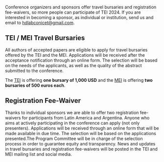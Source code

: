 Conference organizers and sponsors offer travel bursaries and registration fee-waivers, so more people can participate of TEI 2024. If you are interested in becoming a sponsor, as individual or institution, send us and email to [hdlabconicet@gmail.com](mailto:hdlabconicet@gmail.com). 


## TEI / MEI Travel Bursaries

All authors of accepted papers are eligible to apply for travel bursaries offered by the TEI and the MEI. Applications will be received after the acceptance notification through an online form. The selection will be based on the needs of the applicants, as well as the quality of the abstract submitted to the conference. 

The [TEI](https://tei-c.org/) is offering **one bursary of 1,000 USD** and the [MEI](https://music-encoding.org/) is offering **two bursaries of 500 euros each**.

## Registration Fee-Waiver

Thanks to individual sponsors we are able to offer two registration fee-waivers for participants from Latin America and Argentina. Anyone who aims at actively participating in the conference can apply (not only presenters). Applications will be received through an online form that will be made available in due time. The selection will be based on the applications presented.The Program Committee will be in charge of the selection process in order to guarantee equity and transparency. News and updates in travel bursaries and registration fee-waivers will be posted in the TEI and MEI mailing list and social media.


